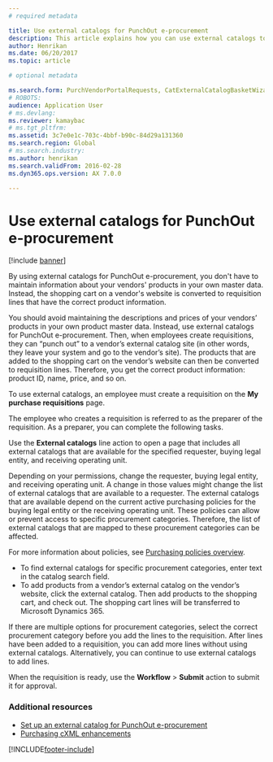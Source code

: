 ```yaml
---
# required metadata

title: Use external catalogs for PunchOut e-procurement
description: This article explains how you can use external catalogs to create and submit requisitions.
author: Henrikan
ms.date: 06/20/2017
ms.topic: article

# optional metadata

ms.search.form: PurchVendorPortalRequests, CatExternalCatalogBasketWizard, CatExternalCatalogPunchoutDialog
# ROBOTS: 
audience: Application User
# ms.devlang: 
ms.reviewer: kamaybac
# ms.tgt_pltfrm: 
ms.assetid: 3c7e0e1c-703c-4bbf-b90c-84d29a131360
ms.search.region: Global
# ms.search.industry: 
ms.author: henrikan
ms.search.validFrom: 2016-02-28
ms.dyn365.ops.version: AX 7.0.0

---
```


# Use external catalogs for PunchOut e-procurement

[!include [banner](../includes/banner.md)]

By using external catalogs for PunchOut e-procurement, you don't have to maintain information about your vendors' products in your own master data. 
Instead, the shopping cart on a vendor's website is converted to requisition lines that have the correct product information. 

You should avoid maintaining the descriptions and prices of your vendors’ products in your own product master data. Instead, use external catalogs for PunchOut e-procurement. Then, when employees create requisitions, they can “punch out” to a vendor’s external catalog site (in other words, they leave your system and go to the vendor’s site). The products that are added to the shopping cart on the vendor’s website can then be converted to requisition lines. Therefore, you get the correct product information: product ID, name, price, and so on.

To use external catalogs, an employee must create a requisition on the **My purchase requisitions** page.

The employee who creates a requisition is referred to as the preparer of the requisition. As a preparer, you can complete the following tasks.

Use the **External catalogs** line action to open a page that includes all external catalogs that are available for the specified requester, buying legal entity, and receiving operating unit.

Depending on your permissions, change the requester, buying legal entity, and receiving operating unit. A change in those values might change the list of external catalogs that are available to a requester. The external catalogs that are available depend on the current active purchasing policies for the buying legal entity or the receiving operating unit. These policies can allow or prevent access to specific procurement categories. Therefore, the list of external catalogs that are mapped to these procurement categories can be affected.

For more information about policies, see [Purchasing policies overview](../procurement/purchase-policies.md).

- To find external catalogs for specific procurement categories, enter text in the catalog search field.
- To add products from a vendor’s external catalog on the vendor’s website, click the external catalog. Then add products to the shopping cart, and check out. The shopping cart lines will be transferred to Microsoft Dynamics 365.

If there are multiple options for procurement categories, select the correct procurement category before you add the lines to the requisition.
After lines have been added to a requisition, you can add more lines without using external catalogs. Alternatively, you can continue to use external catalogs to add lines.

When the requisition is ready, use the **Workflow** > **Submit** action to submit it for approval.

### Additional resources

- [Set up an external catalog for PunchOut e-procurement](set-up-external-catalog-for-punchout.md)
- [Purchasing cXML enhancements](purchasing-cxml-enhancements.md)

[!INCLUDE[footer-include](../../includes/footer-banner.md)]